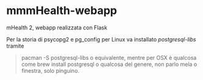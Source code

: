 # mmmHealth-webapp
mHealth 2, webapp realizzata con Flask

Per la storia di psycopg2 e pg_config per Linux va installato _postgresql-libs_ tramite 
> pacman -S postgresql-libs
o equivalente, mentre per OSX è qualcosa come
> brew install postgresql
o qualcosa del genere, non parlo mela o finestra, solo pinguino.